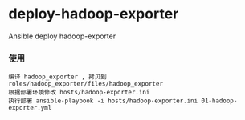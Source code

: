 # deploy-hadoop-exporter
Ansible deploy hadoop-exporter

### 使用
    编译 hadoop_exporter , 拷贝到 roles/hadoop_exporter/files/hadoop_exporter
    根据部署环境修改 hosts/hadoop-exporter.ini
    执行部署 ansible-playbook -i hosts/hadoop-exporter.ini 01-hadoop-exporter.yml
